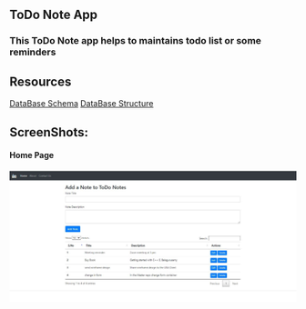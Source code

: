 ## ToDo Note App
<h3>This ToDo Note app helps to maintains todo list or some reminders</h3>

## Resources
[DataBase Schema](https://github.com/am-Anmol/ToDo-Note-App/blob/master/Database%20Schema.docx)
[DataBase Structure](https://github.com/am-Anmol/ToDo-Note-App/blob/master/Database%20file.sql)

## ScreenShots:
<h4> Home Page <br> </h4>
<img src="img/main.jpg" alt="Loading ... Wait">
